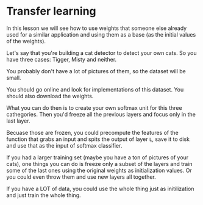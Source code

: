# Transfer learning

In this lesson we will see how to use weights that someone else already used for a similar application and using them as a base (as the initial values of the weights).

Let's say that you're building a cat detector to detect your own cats. So you have three cases: Tigger, Misty and neither.

You probably don't have a lot of pictures of them, so the dataset will be small. 

You should go online and look for implementations of this dataset. You should also download the weights.

What you can do then is to create your own softmax unit for this three cathegories. Then you'd freeze all the previous layers and focus only in the last layer.

Becuase those are frozen, you could precompute the features of the function that grabs an input and spits the output of layer `L`, save it to disk and use that as the input of softmax classifier.

If you had a larger training set (maybe you have a ton of pictures of your cats), one things you can do is freeze only a subset of the layers and train some of the last ones using the original weights as initialization values. Or you could even throw them and use new layers all together.

If you have a LOT of data, you could use the whole thing just as initilization and just train the whole thing.
